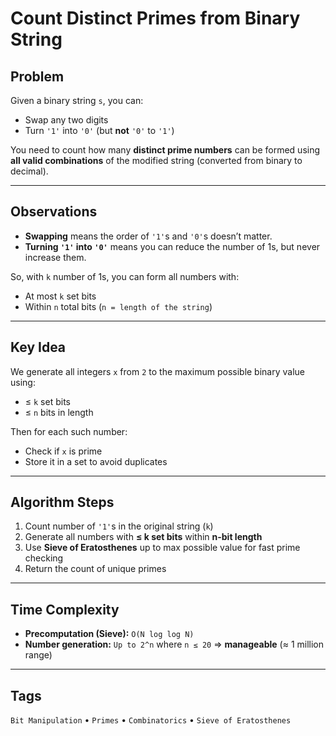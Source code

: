 # Count Distinct Primes from Binary String

## Problem

Given a binary string `s`, you can:

- Swap any two digits  
- Turn `'1'` into `'0'` (but **not** `'0'` to `'1'`)

You need to count how many **distinct prime numbers** can be formed using **all valid combinations** of the modified string (converted from binary to decimal).

---

## Observations

- **Swapping** means the order of `'1'`s and `'0'`s doesn’t matter.
- **Turning `'1'` into `'0'`** means you can reduce the number of 1s, but never increase them.

So, with `k` number of 1s, you can form all numbers with:

- At most `k` set bits  
- Within `n` total bits (`n = length of the string`)

---

## Key Idea

We generate all integers `x` from `2` to the maximum possible binary value using:

- ≤ `k` set bits
- ≤ `n` bits in length

Then for each such number:
- Check if `x` is prime
- Store it in a set to avoid duplicates

---

## Algorithm Steps

1. Count number of `'1'`s in the original string (`k`)
2. Generate all numbers with **≤ k set bits** within **n-bit length**
3. Use **Sieve of Eratosthenes** up to max possible value for fast prime checking
4. Return the count of unique primes

---

## Time Complexity

- **Precomputation (Sieve):** `O(N log log N)`
- **Number generation:** `Up to 2^n` where `n ≤ 20` ⇒ **manageable** (≈ 1 million range)

---

## Tags

`Bit Manipulation` • `Primes` • `Combinatorics` • `Sieve of Eratosthenes`
